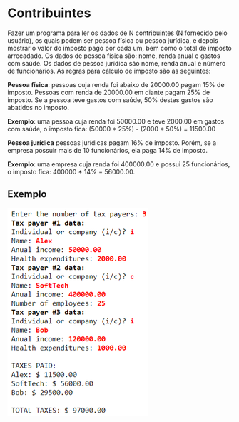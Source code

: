 # Contribuintes


Fazer um programa para ler os dados de N contribuintes (N fornecido pelo usuário), os quais podem ser pessoa física ou pessoa jurídica, e depois mostrar o valor do imposto pago por cada um, bem como o total de imposto arrecadado. Os dados de pessoa física são: nome, renda anual e gastos com saúde. Os dados de pessoa jurídica são nome, renda anual e número de funcionários. As regras para cálculo de imposto são as seguintes: 

**Pessoa física**: pessoas cuja renda foi abaixo de 20000.00 pagam 15% de imposto. Pessoas com renda de 20000.00 em 
diante pagam 25% de imposto. Se a pessoa teve gastos com saúde, 50% destes gastos são abatidos no imposto. 

**Exemplo**: uma pessoa cuja renda foi 50000.00 e teve 2000.00 em gastos com saúde, o imposto fica: (50000 * 25%) - 
(2000 * 50%) = 11500.00 

**Pessoa jurídica** pessoas jurídicas pagam 16% de imposto. Porém, se a empresa possuir mais de 10 funcionários, ela 
paga 14% de imposto. 

**Exemplo**: uma empresa cuja renda foi 400000.00 e possui 25 funcionários, o imposto fica: 400000 * 14% = 56000.00.

## Exemplo 

![img.png](../../imagens/img35.png)


